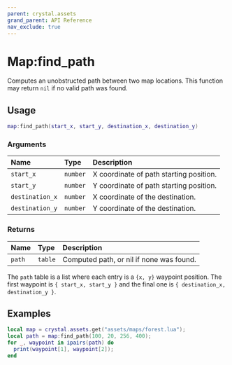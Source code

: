 ```yaml
---
parent: crystal.assets
grand_parent: API Reference
nav_exclude: true
---
```


# Map:find_path

Computes an unobstructed path between two map locations. This function may return `nil` if no valid path was found.

## Usage

```lua
map:find_path(start_x, start_y, destination_x, destination_y)
```

### Arguments

| Name            | Type     | Description                             |
| :-------------- | :------- | :-------------------------------------- |
| `start_x`       | `number` | X coordinate of path starting position. |
| `start_y`       | `number` | Y coordinate of path starting position. |
| `destination_x` | `number` | X coordinate of the destination.        |
| `destination_y` | `number` | Y coordinate of the destination.        |

### Returns

| Name   | Type    | Description                              |
| :----- | :------ | :--------------------------------------- |
| `path` | `table` | Computed path, or nil if none was found. |

The `path` table is a list where each entry is a `{x, y}` waypoint position. The first waypoint is `{ start_x, start_y }` and the final one is `{ destination_x, destination_y }`.

## Examples

```lua
local map = crystal.assets.get("assets/maps/forest.lua");
local path = map:find_path(100, 20, 256, 400);
for _, waypoint in ipairs(path) do
  print(waypoint[1], waypoint[2]);
end
```

